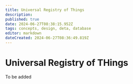 ```yaml
---
title: Universal Registry of Things
description: 
published: true
date: 2024-06-27T08:38:15.952Z
tags: concepts, design, deta, database
editor: markdown
dateCreated: 2024-06-27T08:36:49.819Z
---
```


# Universal Registry of THings

To be added